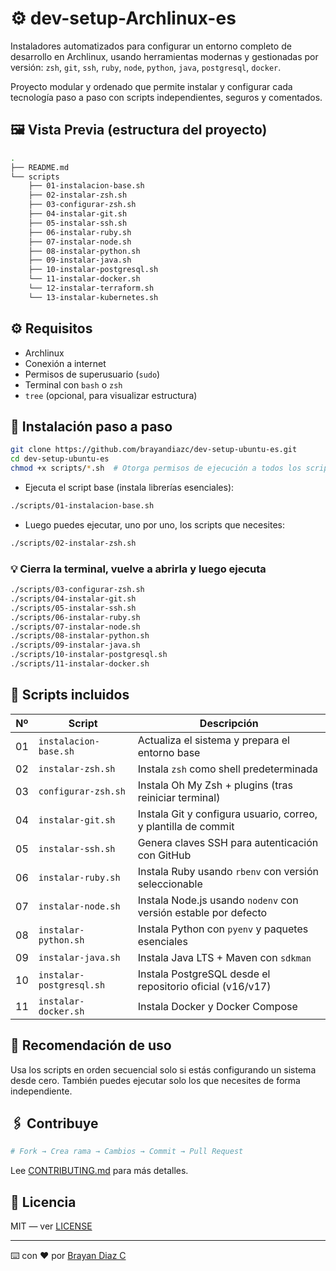 # ⚙️ dev-setup-Archlinux-es

Instaladores automatizados para configurar un entorno completo de desarrollo en Archlinux, usando herramientas modernas y gestionadas por versión: `zsh`, `git`, `ssh`, `ruby`, `node`, `python`, `java`, `postgresql`, `docker`.

Proyecto modular y ordenado que permite instalar y configurar cada tecnología paso a paso con scripts independientes, seguros y comentados.

## 🖼️ Vista Previa (estructura del proyecto)

```bash
.
├── README.md
└── scripts
    ├── 01-instalacion-base.sh
    ├── 02-instalar-zsh.sh
    ├── 03-configurar-zsh.sh
    ├── 04-instalar-git.sh
    ├── 05-instalar-ssh.sh
    ├── 06-instalar-ruby.sh
    ├── 07-instalar-node.sh
    ├── 08-instalar-python.sh
    ├── 09-instalar-java.sh
    ├── 10-instalar-postgresql.sh
    └── 11-instalar-docker.sh
    └── 12-instalar-terraform.sh
    └── 13-instalar-kubernetes.sh
```

## ⚙️ Requisitos

- Archlinux
- Conexión a internet
- Permisos de superusuario (`sudo`)
- Terminal con `bash` o `zsh`
- `tree` (opcional, para visualizar estructura)

## 🚀 Instalación paso a paso

```bash
git clone https://github.com/brayandiazc/dev-setup-ubuntu-es.git
cd dev-setup-ubuntu-es
chmod +x scripts/*.sh  # Otorga permisos de ejecución a todos los scripts
```

- Ejecuta el script base (instala librerías esenciales):

```bash
./scripts/01-instalacion-base.sh
```

- Luego puedes ejecutar, uno por uno, los scripts que necesites:

```bash
./scripts/02-instalar-zsh.sh
```

### 💡 Cierra la terminal, vuelve a abrirla y luego ejecuta

```bash
./scripts/03-configurar-zsh.sh
./scripts/04-instalar-git.sh
./scripts/05-instalar-ssh.sh
./scripts/06-instalar-ruby.sh
./scripts/07-instalar-node.sh
./scripts/08-instalar-python.sh
./scripts/09-instalar-java.sh
./scripts/10-instalar-postgresql.sh
./scripts/11-instalar-docker.sh
```

## 🔎 Scripts incluidos

| Nº  | Script                   | Descripción                                                     |
| --- | ------------------------ | --------------------------------------------------------------- |
| 01  | `instalacion-base.sh`    | Actualiza el sistema y prepara el entorno base                  |
| 02  | `instalar-zsh.sh`        | Instala `zsh` como shell predeterminada                         |
| 03  | `configurar-zsh.sh`      | Instala Oh My Zsh + plugins (tras reiniciar terminal)           |
| 04  | `instalar-git.sh`        | Instala Git y configura usuario, correo, y plantilla de commit  |
| 05  | `instalar-ssh.sh`        | Genera claves SSH para autenticación con GitHub                 |
| 06  | `instalar-ruby.sh`       | Instala Ruby usando `rbenv` con versión seleccionable           |
| 07  | `instalar-node.sh`       | Instala Node.js usando `nodenv` con versión estable por defecto |
| 08  | `instalar-python.sh`     | Instala Python con `pyenv` y paquetes esenciales                |
| 09  | `instalar-java.sh`       | Instala Java LTS + Maven con `sdkman`                           |
| 10  | `instalar-postgresql.sh` | Instala PostgreSQL desde el repositorio oficial (v16/v17)       |
| 11  | `instalar-docker.sh`     | Instala Docker y Docker Compose                                 |

## 🧪 Recomendación de uso

Usa los scripts en orden secuencial solo si estás configurando un sistema desde cero.
También puedes ejecutar solo los que necesites de forma independiente.

## 🖇️ Contribuye

```bash
# Fork → Crea rama → Cambios → Commit → Pull Request
```

Lee [CONTRIBUTING.md](.github/CONTRIBUTING.md) para más detalles.

## 📄 Licencia

MIT — ver [LICENSE](LICENSE.md)

---

⌨️ con ❤️ por [Brayan Diaz C](https://github.com/brayandiazc)
